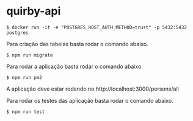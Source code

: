 # quirby-api

```$ docker run -it -e "POSTGRES_HOST_AUTH_METHOD=trust" -p 5432:5432 postgres```

Para criação das tabelas basta rodar o comando abaixo.

```$ npm run migrate```

Para rodar a aplicação basta rodar o comando abaixo.

```$ npm run pm2```

A aplicação deve estar rodando no http://localhost:3000/persons/all

Para rodar os testes das aplicação basta rodar o comando abaixo.

```$ npm run test```
